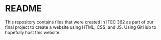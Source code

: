 # README
This repository contains files that were created in ITEC 362 as part of our final project to create a website using HTML, CSS, and JS. Using GitHub to hopefully host this website.
